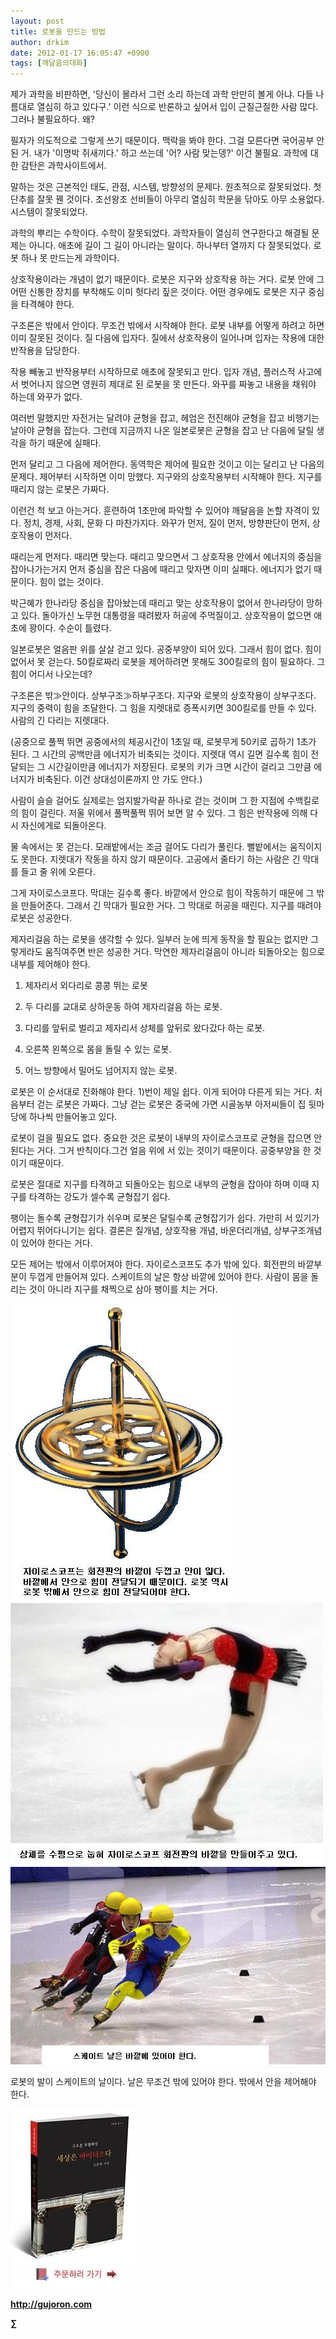 ```yaml
---
layout: post
title: 로봇을 만드는 방법
author: drkim
date: 2012-01-17 16:05:47 +0900
tags: [깨달음의대화]
---
```

  
제가 과학을 비판하면, '당신이 몰라서 그런 소리 하는데 과학 만만히 볼게 아냐. 다들 나름대로 열심히 하고 있다구.' 이런 식으로 반론하고 싶어서 입이 근질근질한 사람 많다. 그러나 불필요하다. 왜? 

필자가 의도적으로 그렇게 쓰기 때문이다. 맥락을 봐야 한다. 그걸 모른다면 국어공부 안 된 거. 내가 '이명박 쥐새끼다.' 하고 쓰는데 '어? 사람 맞는뎅?' 이건 불필요. 과학에 대한 감탄은 과학사이트에서. 

말하는 것은 근본적인 태도, 관점, 시스템, 방향성의 문제다. 원초적으로 잘못되었다. 첫 단추를 잘못 꿴 것이다. 조선왕조 선비들이 아무리 열심히 학문을 닦아도 아무 소용없다. 시스템이 잘못되었다. 

과학의 뿌리는 수학이다. 수학이 잘못되었다. 과학자들이 열심히 연구한다고 해결될 문제는 아니다. 애초에 길이 그 길이 아니라는 말이다. 하나부터 열까지 다 잘못되었다. 로봇 하나 못 만드는게 과학이다. 

상호작용이라는 개념이 없기 때문이다. 로봇은 지구와 상호작용 하는 거다. 로봇 안에 그 어떤 신통한 장치를 부착해도 이미 헛다리 짚은 것이다. 어떤 경우에도 로봇은 지구 중심을 타격해야 한다. 

구조론은 밖에서 안이다. 무조건 밖에서 시작해야 한다. 로봇 내부를 어떻게 하려고 하면 이미 잘못된 것이다. 질 다음에 입자다. 질에서 상호작용이 일어나며 입자는 작용에 대한 반작용을 담당한다. 

작용 빼놓고 반작용부터 시작하므로 애초에 잘못되고 만다. 입자 개념, 플러스적 사고에서 벗어나지 않으면 영원히 제대로 된 로봇을 못 만든다. 와꾸를 짜놓고 내용을 채워야 하는데 와꾸가 없다. 

여러번 말했지만 자전거는 달려야 균형을 잡고, 헤엄은 전진해야 균형을 잡고 비행기는 날아야 균형을 잡는다. 그런데 지금까지 나온 일본로봇은 균형을 잡고 난 다음에 달릴 생각을 하기 때문에 실패다. 

먼저 달리고 그 다음에 제어한다. 동역학은 제어에 필요한 것이고 이는 달리고 난 다음의 문제다. 제어부터 시작하면 이미 망했다. 지구와의 상호작용부터 시작해야 한다. 지구를 때리지 않는 로봇은 가짜다. 

이런건 척 보고 아는거다. 훈련하여 1초만에 파악할 수 있어야 깨달음을 논할 자격이 있다. 정치, 경제, 사회, 문화 다 마찬가지다. 와꾸가 먼저, 질이 먼저, 방향판단이 먼저, 상호작용이 먼저다. 

때리는게 먼저다. 때리면 맞는다. 때리고 맞으면서 그 상호작용 안에서 에너지의 중심을 잡아나가는거지 먼저 중심을 잡은 다음에 때리고 맞자면 이미 실패다. 에너지가 없기 때문이다. 힘이 없는 것이다. 

박근혜가 한나라당 중심을 잡아놨는데 때리고 맞는 상호작용이 없어서 한나라당이 망하고 있다. 돌아가신 노무현 대통령을 때려봤자 허공에 주먹질이고. 상호작용이 없으면 애초에 꽝이다. 수순이 틀렸다. 

일본로봇은 얼음판 위를 살살 걷고 있다. 공중부양이 되어 있다. 그래서 힘이 없다. 힘이 없어서 못 걷는다. 50킬로짜리 로봇을 제어하려면 못해도 300킬로의 힘이 필요하다. 그 힘이 어디서 나오는데? 

구조론은 밖≫안이다. 상부구조≫하부구조다. 지구와 로봇의 상호작용이 상부구조다. 지구의 중력이 힘을 조달한다. 그 힘을 지렛대로 증폭시키면 300킬로를 만들 수 있다. 사람의 긴 다리는 지렛대다. 



(공중으로 풀쩍 뛰면 공중에서의 체공시간이 1초일 때, 로봇무게 50키로 곱하기 1초가 된다. 그 시간의 공백만큼 에너지가 비축되는 것이다. 지렛대 역시 길면 길수록 힘이 전달되는 그 시간길이만큼 에너지가 저장된다. 로봇의 키가 크면 시간이 걸리고 그만큼 에너지가 비축된다. 이건 상대성이론까지 안 가도 안다.)

사람이 슬슬 걸어도 실제로는 엄지발가락끝 하나로 걷는 것이며 그 한 지점에 수백킬로의 힘이 걸린다. 저울 위에서 풀쩍풀쩍 뛰어 보면 알 수 있다. 그 힘은 반작용에 의해 다시 자신에게로 되돌아온다. 

물 속에서는 못 걷는다. 모래밭에서는 조금 걸어도 다리가 풀린다. 뻘밭에서는 움직이지도 못한다. 지렛대가 작동을 하지 않기 때문이다. 고공에서 줄타기 하는 사람은 긴 막대를 들고 줄 위에 오른다. 

그게 자이로스코프다. 막대는 길수록 좋다. 바깥에서 안으로 힘이 작동하기 때문에 그 밖을 만들어준다. 그래서 긴 막대가 필요한 거다. 그 막대로 허공을 때린다. 지구를 때려야 로봇은 성공한다. 

제자리걸음 하는 로봇을 생각할 수 있다. 일부러 눈에 띄게 동작을 할 필요는 없지만 그렇게라도 움직여주면 반은 성공한 거다. 막연한 제자리걸음이 아니라 되돌아오는 힘으로 내부를 제어해야 한다. 

1) 제자리서 외다리로 콩콩 뛰는 로봇 

  
2) 두 다리를 교대로 상하운동 하여 제자리걸음 하는 로봇.   
3) 다리를 앞뒤로 벌리고 제자리서 상체를 앞뒤로 왔다갔다 하는 로봇.   
4) 오른쪽 왼쪽으로 몸을 돌릴 수 있는 로봇.   
5) 어느 방향에서 밀어도 넘어지지 않는 로봇. 



로봇은 이 순서대로 진화해야 한다. 1)번이 제일 쉽다. 이게 되어야 다른게 되는 거다. 처음부터 걷는 로봇은 가짜다. 그냥 걷는 로봇은 중국에 가면 시골농부 아저씨들이 집 뒷마당에 하나씩 만들어놓고 있다.



로봇이 걸을 필요도 없다. 중요한 것은 로봇이 내부의 자이로스코프로 균형을 잡으면 안 된다는 거다. 그거 반칙이다.그건 얼음 위에 서 있는 것이기 때문이다. 공중부양을 한 것이기 때문이다. 



로봇은 절대로 지구를 타격하고 되돌아오는 힘으로 내부의 균형을 잡아야 하며 이때 지구를 타격하는 강도가 셀수록 균형잡기 쉽다. 

팽이는 돌수록 균형잡기가 쉬우며 로봇은 달릴수록 균형잡기가 쉽다. 가만히 서 있기가 어렵지 뛰어다니기는 쉽다. 결론은 질개념, 상호작용 개념, 바운더리개념, 상부구조개념이 있어야 한다는 거다. 



모든 제어는 밖에서 이루어져야 한다. 자이로스코프도 추가 밖에 있다. 회전판의 바깥부분이 두껍게 만들어져 있다. 스케이트의 날은 항상 바깥에 있어야 한다. 사람이 몸을 돌리는 것이 아니라 지구를 채찍으로 삼아 팽이를 치는 거다.   




 ![](/files/attach/images/198/021/230/gyroscope1_0.JPG)![](/files/attach/images/198/021/230/33333.JPG)![](/files/attach/images/198/021/230/303901.jpg)



로봇의 발이 스케이트의 날이다. 날은 무조건 밖에 있어야 한다. 밖에서 안을 제어해야 한다. 









![](/files/attach/images/198/668/222/0.JPG)


  






**http://gujoron.com** 


**∑**